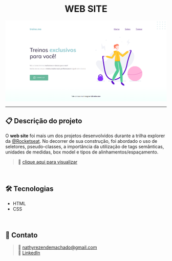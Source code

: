<h1 align="center">WEB SITE</h1>

![Imagem da página desenvolvida](./.github/preview-web-site.png)

<hr>

## 📋 Descrição do projeto

O <strong>web site</strong> foi mais um dos projetos desenvolvidos durante a trilha explorer da <a href="https://www.rocketseat.com.br/">@Rocketseat</a>. No decorrer de sua construção, foi abordado o uso de seletores, pseudo-classes, a importância da utilização de tags semânticas, unidades de medidas, box model e tipos de alinhamentos/espaçamento.

>🔗 [clique aqui para visualizar](https://nathxrz.github.io/TrilhaExplorer-Projeto-02-stage-02/)

<br>

## 🛠️ Tecnologias
- HTML
- CSS

<br>

## 📩 Contato
> 📧 nathyrezendemachado@gmail.com <br>
> 💼 <a href="https://www.linkedin.com/in/nathalia-machado-021b1b230/"> LinkedIn</a> <br>

    